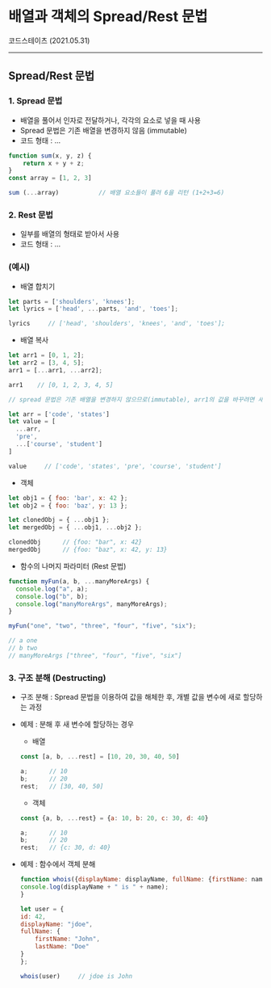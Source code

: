 # 배열과 객체의 Spread/Rest 문법
코드스테이츠 (2021.05.31)

***

## Spread/Rest 문법

### 1. Spread 문법
- 배열을 풀어서 인자로 전달하거나, 각각의 요소로 넣을 때 사용
- Spread 문법은 기존 배열을 변경하지 않음 (immutable)
- 코드 형태 : ...
```js
function sum(x, y, z) {
    return x + y + z;
}
const array = [1, 2, 3]

sum (...array)           // 배열 요소들이 풀려 6을 리턴 (1+2+3=6)
```

### 2. Rest 문법
- 일부를 배열의 형태로 받아서 사용
- 코드 형태 : ...

### (예시)

- 배열 합치기
```js
let parts = ['shoulders', 'knees'];
let lyrics = ['head', ...parts, 'and', 'toes'];

lyrics     // ['head', 'shoulders', 'knees', 'and', 'toes'];
```

- 배열 복사
```js
let arr1 = [0, 1, 2];
let arr2 = [3, 4, 5];
arr1 = [...arr1, ...arr2];  

arr1    // [0, 1, 2, 3, 4, 5]

// spread 문법은 기존 배열을 변경하지 않으므로(immutable), arr1의 값을 바꾸려면 새롭게 할당해야 합니다.
```

```js
let arr = ['code', 'states']
let value = [
  ...arr,
  'pre',
  ...['course', 'student']
]

value     // ['code', 'states', 'pre', 'course', 'student']
```

- 객체 
```js
let obj1 = { foo: 'bar', x: 42 };
let obj2 = { foo: 'baz', y: 13 };

let clonedObj = { ...obj1 };
let mergedObj = { ...obj1, ...obj2 };

clonedObj      // {foo: "bar", x: 42}
mergedObj      // {foo: "baz", x: 42, y: 13}
```

- 함수의 나머지 파라미터 (Rest 문법)
```js
function myFun(a, b, ...manyMoreArgs) {
  console.log("a", a);
  console.log("b", b);
  console.log("manyMoreArgs", manyMoreArgs);
}

myFun("one", "two", "three", "four", "five", "six");

// a one
// b two
// manyMoreArgs ["three", "four", "five", "six"]
```

### 3. 구조 분해 (Destructing)
  - 구조 분해 : Spread 문법을 이용하여 값을 해체한 후, 개별 값을 변수에 새로 할당하는 과정

- 예제 : 분해 후 새 변수에 할당하는 경우
  - 배열
  ```js
  const [a, b, ...rest] = [10, 20, 30, 40, 50]

  a;      // 10
  b;      // 20
  rest;   // [30, 40, 50]
  ```

  - 객체
  ```js
  const {a, b, ...rest} = {a: 10, b: 20, c: 30, d: 40}

  a;      // 10
  b;      // 20
  rest;   // {c: 30, d: 40}
  ```
- 예제 : 함수에서 객체 분해
  ```js
  function whois({displayName: displayName, fullName: {firstName: name}}){
  console.log(displayName + " is " + name);
  }

  let user = {
  id: 42,
  displayName: "jdoe",
  fullName: {
      firstName: "John",
      lastName: "Doe"
  }
  };

  whois(user)     // jdoe is John
  ```

